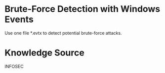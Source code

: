 # Brute-Force Detection with Windows Events

Use one file *.evtx to detect potential brute-force attacks.

# Knowledge Source

INFOSEC
